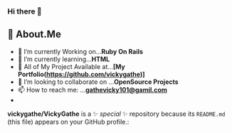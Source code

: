 ### Hi there 👋
## :adult: About.Me
- 🔭 I’m currently Working on...**Ruby On Rails**
- 🌱 I’m currently learning...**HTML**
- 💬 All of My Project Available at...**[My Portfolio(https://github.com/vickygathe)]**
- 👯 I’m looking to collaborate on ...**OpenSource Projects**
- 📫 How to reach me: ...**gathevicky101@gamil.com**
- 

**vickygathe/VickyGathe** is a ✨ _special_ ✨ repository because its `README.md` (this file) appears on your GitHub profile.:



